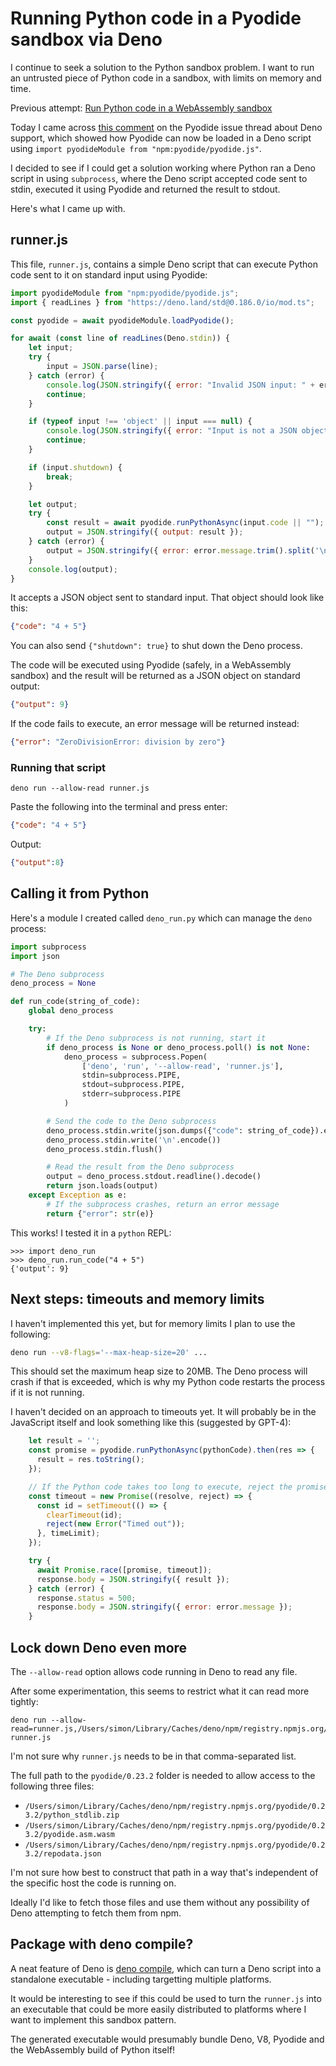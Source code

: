 # Running Python code in a Pyodide sandbox via Deno

I continue to seek a solution to the Python sandbox problem. I want to run an untrusted piece of Python code in a sandbox, with limits on memory and time.

Previous attempt: [Run Python code in a WebAssembly sandbox](https://til.simonwillison.net/webassembly/python-in-a-wasm-sandbox)

Today I came across [this comment](https://github.com/pyodide/pyodide/issues/3420#issuecomment-1542742906) on the Pyodide issue thread about Deno support, which showed how Pyodide can now be loaded in a Deno script using `import pyodideModule from "npm:pyodide/pyodide.js"`.

I decided to see if I could get a solution working where Python ran a Deno script in using `subprocess`, where the Deno script accepted code sent to stdin, executed it using Pyodide and returned the result to stdout.

Here's what I came up with.

## runner.js

This file, `runner.js`, contains a simple Deno script that can execute Python code sent to it on standard input using Pyodide:
```javascript
import pyodideModule from "npm:pyodide/pyodide.js";
import { readLines } from "https://deno.land/std@0.186.0/io/mod.ts";

const pyodide = await pyodideModule.loadPyodide();

for await (const line of readLines(Deno.stdin)) {
    let input;
    try {
        input = JSON.parse(line);
    } catch (error) {
        console.log(JSON.stringify({ error: "Invalid JSON input: " + error.message }));
        continue;
    }

    if (typeof input !== 'object' || input === null) {
        console.log(JSON.stringify({ error: "Input is not a JSON object" }));
        continue;
    }

    if (input.shutdown) {
        break;
    }

    let output;
    try {
        const result = await pyodide.runPythonAsync(input.code || "");
        output = JSON.stringify({ output: result });
    } catch (error) {
        output = JSON.stringify({ error: error.message.trim().split('\n').pop() || ''});
    }
    console.log(output);
}
```
It accepts a JSON object sent to standard input. That object should look like this:
```json
{"code": "4 + 5"}
```
You can also send `{"shutdown": true}` to shut down the Deno process.

The code will be executed using Pyodide (safely, in a WebAssembly sandbox) and the result will be returned as a JSON object on standard output:
```json
{"output": 9}
```
If the code fails to execute, an error message will be returned instead:
```json
{"error": "ZeroDivisionError: division by zero"}
```

### Running that script

```
deno run --allow-read runner.js
```
Paste the following into the terminal and press enter:
```json
{"code": "4 + 5"}
```
Output:
```json
{"output":8}
```

## Calling it from Python

Here's a module I created called `deno_run.py` which can manage the `deno` process:

```python
import subprocess
import json

# The Deno subprocess
deno_process = None

def run_code(string_of_code):
    global deno_process

    try:
        # If the Deno subprocess is not running, start it
        if deno_process is None or deno_process.poll() is not None:
            deno_process = subprocess.Popen(
                ['deno', 'run', '--allow-read', 'runner.js'],
                stdin=subprocess.PIPE,
                stdout=subprocess.PIPE,
                stderr=subprocess.PIPE
            )

        # Send the code to the Deno subprocess
        deno_process.stdin.write(json.dumps({"code": string_of_code}).encode())
        deno_process.stdin.write('\n'.encode())
        deno_process.stdin.flush()

        # Read the result from the Deno subprocess
        output = deno_process.stdout.readline().decode()
        return json.loads(output)
    except Exception as e:
        # If the subprocess crashes, return an error message
        return {"error": str(e)}
```

This works! I tested it in a `python` REPL:
```pycon
>>> import deno_run
>>> deno_run.run_code("4 + 5")
{'output': 9}
```
## Next steps: timeouts and memory limits

I haven't implemented this yet, but for memory limits I plan to use the following:

```bash
deno run --v8-flags='--max-heap-size=20' ...
```
This should set the maximum heap size to 20MB. The Deno process will crash if that is exceeded, which is why my Python code restarts the process if it is not running.

I haven't decided on an approach to timeouts yet. It will probably be in the JavaScript itself and look something like this (suggested by GPT-4):

```javascript
    let result = '';
    const promise = pyodide.runPythonAsync(pythonCode).then(res => {
      result = res.toString();
    });

    // If the Python code takes too long to execute, reject the promise
    const timeout = new Promise((resolve, reject) => {
      const id = setTimeout(() => {
        clearTimeout(id);
        reject(new Error("Timed out"));
      }, timeLimit);
    });

    try {
      await Promise.race([promise, timeout]);
      response.body = JSON.stringify({ result });
    } catch (error) {
      response.status = 500;
      response.body = JSON.stringify({ error: error.message });
    }
```
## Lock down Deno even more

The `--allow-read` option allows code running in Deno to read any file.

After some experimentation, this seems to restrict what it can read more tightly:
```
deno run --allow-read=runner.js,/Users/simon/Library/Caches/deno/npm/registry.npmjs.org/pyodide/0.23.2 runner.js
```
I'm not sure why `runner.js` needs to be in that comma-separated list.

The full path to the `pyodide/0.23.2` folder is needed to allow access to the following three files:

- `/Users/simon/Library/Caches/deno/npm/registry.npmjs.org/pyodide/0.23.2/python_stdlib.zip`
- `/Users/simon/Library/Caches/deno/npm/registry.npmjs.org/pyodide/0.23.2/pyodide.asm.wasm`
- `/Users/simon/Library/Caches/deno/npm/registry.npmjs.org/pyodide/0.23.2/repodata.json`

I'm not sure how best to construct that path in a way that's independent of the specific host the code is running on.

Ideally I'd like to fetch those files and use them without any possibility of Deno attempting to fetch them from npm.

## Package with deno compile?

A neat feature of Deno is [deno compile](https://deno.com/manual@v1.33.2/tools/compiler), which can turn a Deno script into a standalone executable - including targetting multiple platforms.

It would be interesting to see if this could be used to turn the `runner.js` into an executable that could be more easily distributed to platforms where I want to implement this sandbox pattern.

The generated executable would presumably bundle Deno, V8, Pyodide and the WebAssembly build of Python itself!
